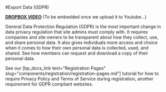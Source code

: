 #Export Data (GDPR)

[**DROPBOX VIDEO**](https://www.dropbox.com/s/r6mgiyo3wwfhyc9/buddyboss-platform-export-data-gdpr.mp4?raw=1)
(To be embedded once we upload it to Youtube...)

General Data Protection Regulation (GDPR) is the most important change in data privacy regulation that site admins must comply with. It requires companies and site owners to be transparent about how they collect, use, and share personal data. It also gives individuals more access and choice when it comes to how their own personal data is collected, used, and shared. See how members can request and download a copy of their personal data.

See our [bp_docs_link text="Registration Pages" slug="components/registration/registration-pages.md"] tutorial for how to require Privacy Policy and Terms of Service during registration, another requirement for GDPR compliant websites.
